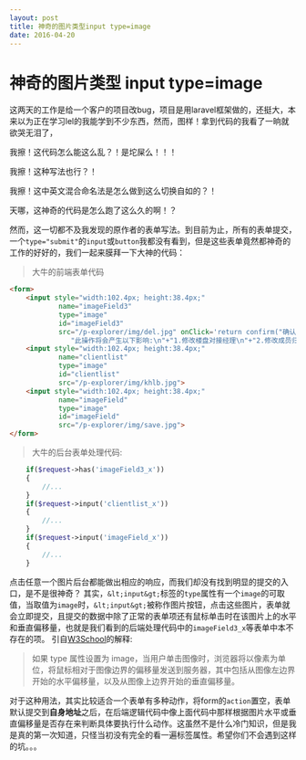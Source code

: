 ```yaml
---
layout: post
title: 神奇的图片类型input type=image
date: 2016-04-20
---
```


# 神奇的图片类型 input type=image

这两天的工作是给一个客户的项目改bug，项目是用laravel框架做的，还挺大，本来以为正在学习lel的我能学到不少东西，然而，图样！拿到代码的我看了一晌就欲哭无泪了，

我擦！这代码怎么能这么乱？！是坨屎么！！！

我擦！这种写法也行？！

我擦！这中英文混合命名法是怎么做到这么切换自如的？！

天哪，这神奇的代码是怎么跑了这么久的啊！？

然而，这一切都不及我发现的原作者的表单写法。到目前为止，所有的表单提交，一个`type="submit"`的`input`或`button`我都没有看到，但是这些表单竟然都神奇的工作的好好的，我们一起来膜拜一下大神的代码：
    
>大牛的前端表单代码
    
```html
<form>
    <input style="width:102.4px; height:38.4px;" 
            name="imageField3" 
            type="image"
            id="imageField3" 
            src="/p-explorer/img/del.jpg" onClick='return confirm("确认删除吗?" +
               "此操作将会产生以下影响:\n"+"1.修改楼盘对接经理\n"+"2.修改成员归属");'>
    <input style="width:102.4px; height:38.4px;" 
            name="clientlist" 
            type="image"
            id="clientlist" 
            src="/p-explorer/img/khlb.jpg">
    <input style="width:102.4px; height:38.4px;" 
            name="imageField" 
            type="image"
            id="imageField" 
            src="/p-explorer/img/save.jpg">
</form>
```
    
> 大牛的后台表单处理代码:
    
```php
    if($request->has('imageField3_x'))
    {
        //...
    }
    if($request->input('clientlist_x'))
    {
        //...
    }
    if($request->input('imageField_x'))
    {
        //...
    }
```

点击任意一个图片后台都能做出相应的响应，而我们却没有找到明显的提交的入口，是不是很神奇？
其实，`&lt;input&gt;`标签的`type`属性有一个`image`的可取值，当取值为`image`时，`&lt;input&gt;`被称作图片按钮，点击这些图片，表单就会立即提交，且提交的数据中除了正常的表单项还有鼠标单击时在该图片上的水平和垂直偏移量，也就是我们看到的后端处理代码中的`imageField3_x`等表单中本不存在的项。
引自[W3School](http://www.w3school.com.cn/tags/att_input_type.asp)的解释:
>如果 type 属性设置为 image，当用户单击图像时，浏览器将以像素为单位，将鼠标相对于图像边界的偏移量发送到服务器，其中包括从图像左边界开始的水平偏移量，以及从图像上边界开始的垂直偏移量。

对于这种用法，其实比较适合一个表单有多种动作，将form的`action`置空，表单默认提交到**自身地址**之后，在后端逻辑代码中像上面代码中那样根据图片水平或垂直偏移量是否存在来判断具体要执行什么动作。这虽然不是什么冷门知识，但是我是真的第一次知道，只怪当初没有完全的看一遍标签属性。希望你们不会遇到这样的坑。。。